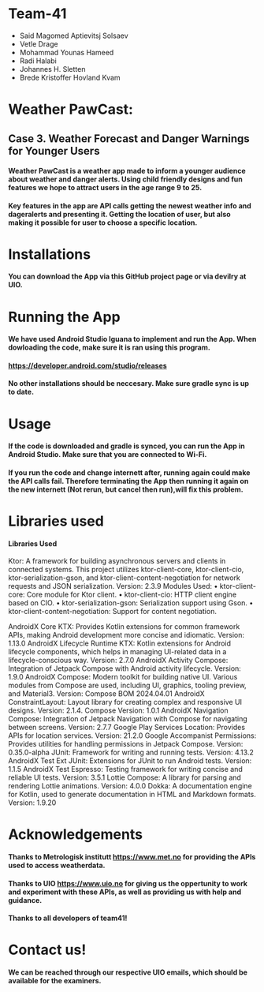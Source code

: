 # Team-41
* Said Magomed Aptievitsj Solsaev
* Vetle Drage
* Mohammad Younas Hameed
* Radi Halabi
* Johannes H. Sletten
* Brede Kristoffer Hovland Kvam

# Weather PawCast: 
## Case 3. Weather Forecast and Danger Warnings for Younger Users

#### Weather PawCast is a weather app made to inform a younger audience about weather and danger alerts. Using child friendly designs and fun features we hope to attract users in the age range 9 to 25.

#### Key features in the app are API calls getting the newest weather info and dageralerts and presenting it. Getting the location of user, but also making it possible for user to choose a specific location.

# Installations
#### You can download the App via this GitHub project page or via devilry at UIO.

# Running the App
#### We have used Android Studio Iguana to implement and run the App. When dowloading the code, make sure it is ran using this program. 
#### https://developer.android.com/studio/releases
#### No other installations should be neccesary. Make sure gradle sync is up to date. 

# Usage 
#### If the code is downloaded and gradle is synced, you can run the App in Android Studio. Make sure that you are connected to Wi-Fi. 
#### If you run the code and change internett after, running again could make the API calls fail. Therefore terminating the App then running it again on the new internett (Not rerun, but cancel then run),will fix this problem.

# Libraries used
#### Libraries Used
Ktor: A framework for building asynchronous servers and clients in connected systems. This project utilizes ktor-client-core, ktor-client-cio, ktor-serialization-gson, and ktor-client-content-negotiation for network requests and JSON serialization. Version: 2.3.9
Modules Used:
  •	ktor-client-core: Core module for Ktor client.
  •	ktor-client-cio: HTTP client engine based on CIO.
  •	ktor-serialization-gson: Serialization support using Gson.
  •	ktor-client-content-negotiation: Support for content negotiation.

AndroidX Core KTX: Provides Kotlin extensions for common framework APIs, making Android development more concise and idiomatic. Version: 1.13.0
AndroidX Lifecycle Runtime KTX: Kotlin extensions for Android lifecycle components, which helps in managing UI-related data in a lifecycle-conscious way. Version: 2.7.0
AndroidX Activity Compose: Integration of Jetpack Compose with Android activity lifecycle. Version: 1.9.0
AndroidX Compose: Modern toolkit for building native UI. Various modules from Compose are used, including UI, graphics, tooling preview, and Material3. Version: Compose BOM 2024.04.01
AndroidX ConstraintLayout: Layout library for creating complex and responsive UI designs. Version: 2.1.4. Compose Version: 1.0.1
AndroidX Navigation Compose: Integration of Jetpack Navigation with Compose for navigating between screens. Version: 2.7.7
Google Play Services Location: Provides APIs for location services. Version: 21.2.0
Google Accompanist Permissions: Provides utilities for handling permissions in Jetpack Compose. Version: 0.35.0-alpha
JUnit: Framework for writing and running tests. Version: 4.13.2
AndroidX Test Ext JUnit: Extensions for JUnit to run Android tests. Version: 1.1.5
AndroidX Test Espresso: Testing framework for writing concise and reliable UI tests. Version: 3.5.1
Lottie Compose: A library for parsing and rendering Lottie animations. Version: 4.0.0
Dokka: A documentation engine for Kotlin, used to generate documentation in HTML and Markdown formats. Version: 1.9.20


# Acknowledgements
#### Thanks to Metrologisk institutt https://www.met.no for providing the APIs used to access weatherdata. 
#### Thanks to UIO https://www.uio.no for giving us the oppertunity to work and experiment with these APIs, as well as providing us with help and guidance. 
#### Thanks to all developers of team41!

# Contact us!
#### We can be reached through our respective UIO emails, which should be available for the examiners. 

